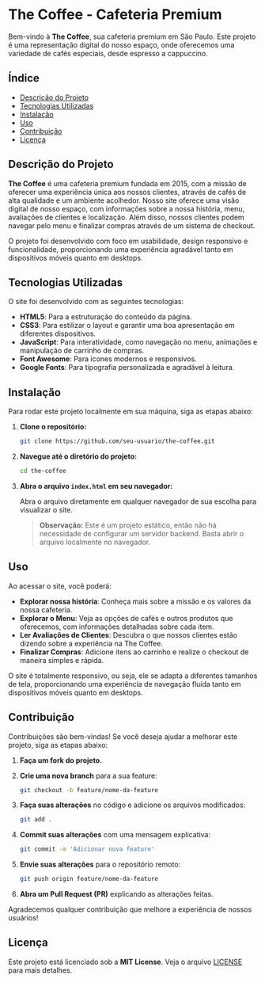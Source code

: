 # The Coffee - Cafeteria Premium

Bem-vindo à **The Coffee**, sua cafeteria premium em São Paulo. Este projeto é uma representação digital do nosso espaço, onde oferecemos uma variedade de cafés especiais, desde espresso a cappuccino.

## Índice

- [Descrição do Projeto](#descrição-do-projeto)
- [Tecnologias Utilizadas](#tecnologias-utilizadas)
- [Instalação](#instalação)
- [Uso](#uso)
- [Contribuição](#contribuição)
- [Licença](#licença)

## Descrição do Projeto

**The Coffee** é uma cafeteria premium fundada em 2015, com a missão de oferecer uma experiência única aos nossos clientes, através de cafés de alta qualidade e um ambiente acolhedor. Nosso site oferece uma visão digital de nosso espaço, com informações sobre a nossa história, menu, avaliações de clientes e localização. Além disso, nossos clientes podem navegar pelo menu e finalizar compras através de um sistema de checkout.

O projeto foi desenvolvido com foco em usabilidade, design responsivo e funcionalidade, proporcionando uma experiência agradável tanto em dispositivos móveis quanto em desktops.

## Tecnologias Utilizadas

O site foi desenvolvido com as seguintes tecnologias:

- **HTML5**: Para a estruturação do conteúdo da página.
- **CSS3**: Para estilizar o layout e garantir uma boa apresentação em diferentes dispositivos.
- **JavaScript**: Para interatividade, como navegação no menu, animações e manipulação de carrinho de compras.
- **Font Awesome**: Para ícones modernos e responsivos.
- **Google Fonts**: Para tipografia personalizada e agradável à leitura.

## Instalação

Para rodar este projeto localmente em sua máquina, siga as etapas abaixo:

1. **Clone o repositório:**

   ```bash
   git clone https://github.com/seu-usuario/the-coffee.git
   ```

2. **Navegue até o diretório do projeto:**

   ```bash
   cd the-coffee
   ```

3. **Abra o arquivo `index.html` em seu navegador:**

   Abra o arquivo diretamente em qualquer navegador de sua escolha para visualizar o site.

   > **Observação:** Este é um projeto estático, então não há necessidade de configurar um servidor backend. Basta abrir o arquivo localmente no navegador.

## Uso

Ao acessar o site, você poderá:

- **Explorar nossa história**: Conheça mais sobre a missão e os valores da nossa cafeteria.
- **Explorar o Menu**: Veja as opções de cafés e outros produtos que oferecemos, com informações detalhadas sobre cada item.
- **Ler Avaliações de Clientes**: Descubra o que nossos clientes estão dizendo sobre a experiência na The Coffee.
- **Finalizar Compras**: Adicione itens ao carrinho e realize o checkout de maneira simples e rápida.

O site é totalmente responsivo, ou seja, ele se adapta a diferentes tamanhos de tela, proporcionando uma experiência de navegação fluída tanto em dispositivos móveis quanto em desktops.

## Contribuição

Contribuições são bem-vindas! Se você deseja ajudar a melhorar este projeto, siga as etapas abaixo:

1. **Faça um fork do projeto.**

2. **Crie uma nova branch** para a sua feature:

   ```bash
   git checkout -b feature/nome-da-feature
   ```

3. **Faça suas alterações** no código e adicione os arquivos modificados:

   ```bash
   git add .
   ```

4. **Commit suas alterações** com uma mensagem explicativa:

   ```bash
   git commit -m 'Adicionar nova feature'
   ```

5. **Envie suas alterações** para o repositório remoto:

   ```bash
   git push origin feature/nome-da-feature
   ```

6. **Abra um Pull Request (PR)** explicando as alterações feitas.

Agradecemos qualquer contribuição que melhore a experiência de nossos usuários!

## Licença

Este projeto está licenciado sob a **MIT License**. Veja o arquivo [LICENSE](LICENSE) para mais detalhes.


